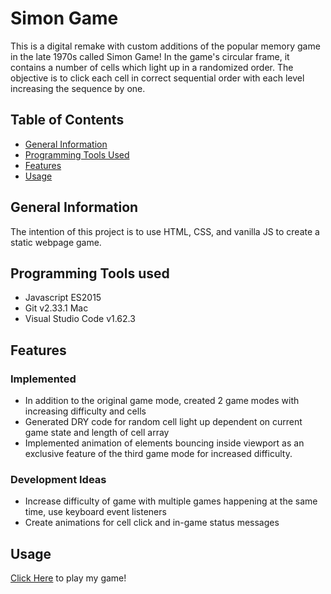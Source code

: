 # Simon Game 

This is a digital remake with custom additions of the popular memory game in the late 1970s called Simon Game! 
In the game's circular frame, it contains a number of cells which light up in a randomized order. The objective is to click each cell in correct sequential order with each level increasing the sequence by one.

## Table of Contents
* [General Information](#general-information)
* [Programming Tools Used](#programming-tools-used)
* [Features](#features)
* [Usage](#usage)

## General Information
The intention of this project is to use HTML, CSS, and vanilla JS to create a static webpage game.

## Programming Tools used
* Javascript ES2015
* Git v2.33.1 Mac
* Visual Studio Code v1.62.3

## Features
### Implemented
* In addition to the original game mode, created 2 game modes with increasing difficulty and cells
* Generated DRY code for random cell light up dependent on current game state and length of cell array
* Implemented animation of elements bouncing inside viewport as an exclusive feature of the third game mode for increased difficulty.

### Development Ideas
* Increase difficulty of game with multiple games happening at the same time, use keyboard event listeners
* Create animations for cell click and in-game status messages

## Usage
[Click Here](https://lejt.github.io/SimonGame/) to play my game! 
